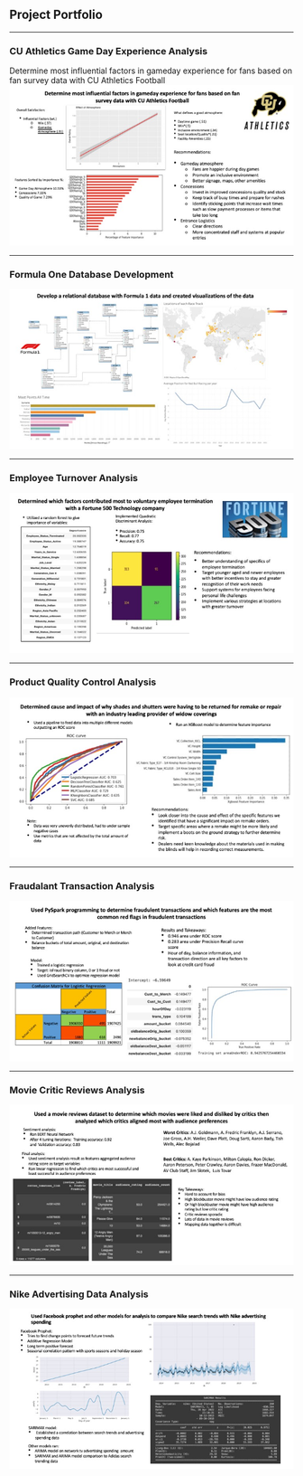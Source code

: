 ## Project Portfolio

---

### CU Athletics Game Day Experience Analysis
Determine most influential factors in gameday experience for fans based on fan survey data with CU Athletics Football 
<img src="images/project1.jpg?raw=true"/>

---

### Formula One Database Development
<img src="images/project2.jpg?raw=true"/>

---

### Employee Turnover Analysis
<img src="images/project3.jpg?raw=true"/>

---

### Product Quality Control Analysis
<img src="images/project4.jpg?raw=true"/>

---

### Fraudalant Transaction Analysis
<img src="images/project5.jpg?raw=true"/>

---

### Movie Critic Reviews Analysis
<img src="images/project6.jpg?raw=true"/>

---

### Nike Advertising Data Analysis 
<img src="images/project7.jpg?raw=true"/>

<p style="font-size:11px">
